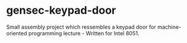 # gensec-keypad-door

Small assembly project which ressembles a keypad door for machine-oriented programming lecture - Written for Intel 8051.